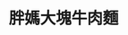 ---
title: "胖媽大塊牛肉麵"
description: "胖媽大塊牛肉麵"
layout: shop
keywords:
  - 美食競賽
  - 台灣美食
  - 美食精選
datePublished: "2025-06-30"
dateModified: "2025-07-06"
city: "台北市"
district: "中正區"
address: "台北市中正區中華路二段307巷5號"
phone: "0223092988"
geo: "25.028998622777774, 121.50540516290361"
google_map: "https://maps.app.goo.gl/9MVNXLPHVFG9DKNj7"
footinder: "https://footinder.com.tw/%E5%8F%B0%E5%8C%97%E5%B8%82%E4%B8%AD%E6%AD%A3%E5%8D%80/52376/"
official: "https://www.facebook.com/profile.php?id=100057698280381"
award:
  - name: "夜市王"
    year: "2024"
    entries:
      - nightMarket: "南機場夜市"
        food_type: "牛肉"
        rank: "第三名"

---